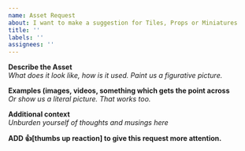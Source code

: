 ```yaml
---
name: Asset Request
about: I want to make a suggestion for Tiles, Props or Miniatures
title: ''
labels: ''
assignees: ''
---
```


**Describe the Asset**<br>
*What does it look like, how is it used. Paint us a figurative picture.*


**Examples (images, videos, something which gets the point across**<br>
*Or show us a literal picture. That works too.*


**Additional context**<br>
*Unburden yourself of thoughts and musings here*


<!-- Leave this next line for others to see -->
**ADD :thumbsup:[thumbs up reaction] to give this request more attention.**
